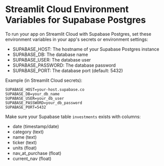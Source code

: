 # Streamlit Cloud Environment Variables for Supabase Postgres

To run your app on Streamlit Cloud with Supabase Postgres, set these environment variables in your app's secrets or environment settings:

- SUPABASE_HOST: The hostname of your Supabase Postgres instance
- SUPABASE_DB: The database name
- SUPABASE_USER: The database user
- SUPABASE_PASSWORD: The database password
- SUPABASE_PORT: The database port (default: 5432)

Example (in Streamlit Cloud secrets):
```
SUPABASE_HOST=your-host.supabase.co
SUPABASE_DB=your_db_name
SUPABASE_USER=your_db_user
SUPABASE_PASSWORD=your_db_password
SUPABASE_PORT=5432
```

Make sure your Supabase table `investments` exists with columns:
- date (timestamp/date)
- category (text)
- name (text)
- ticker (text)
- units (float)
- nav_at_purchase (float)
- current_nav (float)
